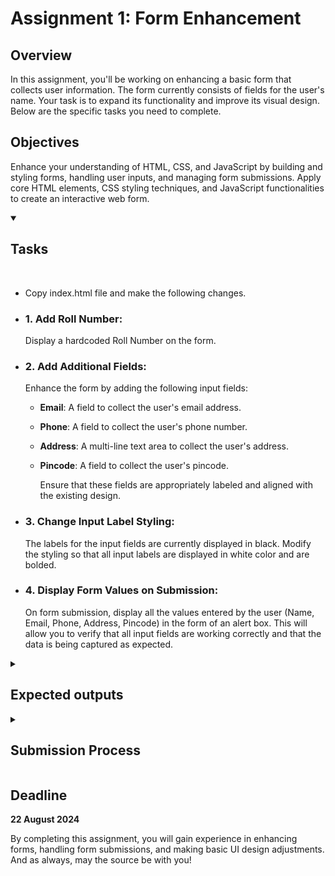 # Assignment 1: Form Enhancement

## Overview

In this assignment, you'll be working on enhancing a basic form that collects user information. The form currently consists of fields for the user's name. Your task is to expand its functionality and improve its visual design. Below are the specific tasks you need to complete.

## Objectives

Enhance your understanding of HTML, CSS, and JavaScript by building and styling forms, handling user inputs, and managing form submissions. Apply core HTML elements, CSS styling techniques, and JavaScript functionalities to create an interactive web form.

<details open>
<summary><h2>Tasks</h2></summary>
<br>
<ul>
<li>Copy index.html file and make the following changes.</li>
<li><h3>1. Add Roll Number:</h3> Display a hardcoded Roll Number on the form.</li>
<li><h3>2. Add Additional Fields:</h3> Enhance the form by adding the following input fields:

-   **Email**: A field to collect the user's email address.
-   **Phone**: A field to collect the user's phone number.
-   **Address**: A multi-line text area to collect the user's address.
-   **Pincode**: A field to collect the user's pincode.

    Ensure that these fields are appropriately labeled and aligned with the existing design.

</li>
<li><h3>3. Change Input Label Styling: </h3>The labels for the input fields are currently displayed in black. Modify the styling so that all input labels are displayed in white color and are bolded.</li>
<li><h3>4. Display Form Values on Submission: </h3>On form submission, display all the values entered by the user (Name, Email, Phone, Address, Pincode) in the form of an alert box. This will allow you to verify that all input fields are working correctly and that the data is being captured as expected.</li>
</ul>
</details>

<details>
<summary><h2>Expected outputs</h2></summary>
<p align="center">
  <img src="./assignment1-output1.png" alt="Image 1" width="45%" />
  <img src="./assignment1-output2.png" alt="Image 2" width="45%" />
</p>

</details>

<details>
<summary><h2>Submission Process</h2></summary>
<br>
<ul>
<li><h3>1. Test Your Form:</h3> Ensure that your form is functional and visually appealing. Test the form thoroughly to make sure that all fields are capturing data correctly and that the alert box displays all the information accurately upon submission.</li>

<li><h3>2. Submit Completed Code:</h3> Go to <a href="https://drive.google.com/drive/folders/13ZtaSoDDzGheYV5kjzrZADt5QJ_6bP_w?usp=drive_link">this link</a> and upload your code and output screenshot to the folder named after your roll number.</li>

<li><h3>3. Finish The Task:</h3> Fill <a href="https://forms.gle/A6tJ7J1RpBrA7WQA8">this Google Form</a> to finish the task.</li>

</ul>
</details>

## Deadline

**22 August 2024**

By completing this assignment, you will gain experience in enhancing forms, handling form submissions, and making basic UI design adjustments. And as always, may the source be with you!
